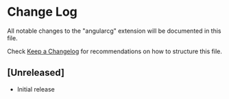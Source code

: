 # Change Log

All notable changes to the "angularcg" extension will be documented in this file.

Check [Keep a Changelog](http://keepachangelog.com/) for recommendations on how to structure this file.

## [Unreleased]

- Initial release
